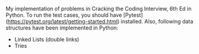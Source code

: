 My implementation of problems in Cracking the Coding Interview, 6th Ed
in Python. To run the test cases, you should have [Pytest] (https://pytest.org/latest/getting-started.html)
installed. Also, following data structures have been implemented
in Python:
* Linked Lists (double links)
* Tries

